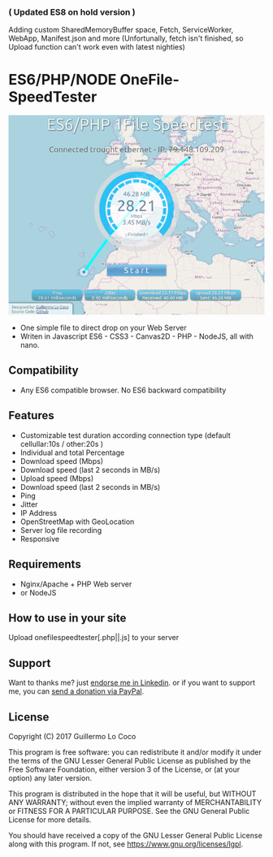 ### ( Updated ES8 on hold version )
Adding custom SharedMemoryBuffer space, Fetch, ServiceWorker, WebApp, Manifest.json and more
(Unfortunally, fetch isn't finished, so Upload function can't work even with latest nighties)

# ES6/PHP/NODE OneFile-SpeedTester
![ES6/PHP/NODE OneFile-SpeedTester](/screenshot.png?raw=true)

- One simple file to direct drop on your Web Server
- Writen in Javascript ES6 - CSS3 - Canvas2D - PHP - NodeJS, all with nano.

## Compatibility
- Any ES6 compatible browser. No ES6 backward compatibility

## Features
* Customizable test duration according connection type (default cellullar:10s / other:20s )
* Individual and total Percentage 
* Download speed (Mbps)
* Download speed (last 2 seconds in MB/s)
* Upload speed (Mbps)
* Download speed (last 2 seconds in MB/s)
* Ping
* Jitter
* IP Address
* OpenStreetMap with GeoLocation 
* Server log file recording
* Responsive

## Requirements
* Nginx/Apache + PHP Web server
* or NodeJS

## How to use in your site
Upload onefilespeedtester[.php||.js] to your server

## Support
Want to thanks me? just [endorse me in Linkedin](https://www.linkedin.com/in/guillermolococo).
or if you want to support me, you can [send a donation via PayPal](https://www.paypal.me/glococo).

## License
Copyright (C) 2017 Guillermo Lo Coco

This program is free software: you can redistribute it and/or modify
it under the terms of the GNU Lesser General Public License as published by
the Free Software Foundation, either version 3 of the License, or
(at your option) any later version.

This program is distributed in the hope that it will be useful,
but WITHOUT ANY WARRANTY; without even the implied warranty of
MERCHANTABILITY or FITNESS FOR A PARTICULAR PURPOSE.  See the
GNU General Public License for more details.

You should have received a copy of the GNU Lesser General Public License
along with this program.  If not, see <https://www.gnu.org/licenses/lgpl>.
